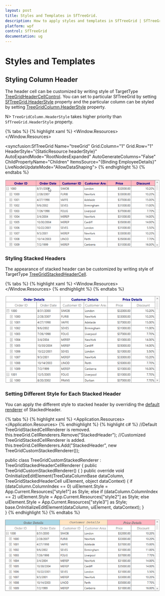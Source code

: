```yaml
---
layout: post
title: Styles and Templates in SfTreeGrid.
description: How to apply styles and templates in SfTreeGrid | SfTreeGrid | ToolTip 
platform: wpf
control: SfTreeGrid
documentation: ug
---
```


# Styles and Templates

## Styling Column Header

The header cell can be customized by writing style of TargetType [TreeGridHeaderCellControl](https://help.syncfusion.com/cr/wpf/Syncfusion.UI.Xaml.TreeGrid.TreeGridHeaderCell.html). You can set to particular SfTreeGrid by setting [SfTreeGrid.HeaderStyle](https://help.syncfusion.com/cr/wpf/Syncfusion.UI.Xaml.TreeGrid.SfTreeGrid.html#Syncfusion_UI_Xaml_TreeGrid_SfTreeGrid_HeaderStyle) property and the particular column can be styled by setting [TreeGridColumn.HeaderStyle](https://help.syncfusion.com/cr/wpf/Syncfusion.UI.Xaml.TreeGrid.SfTreeGrid.html#Syncfusion_UI_Xaml_TreeGrid_SfTreeGrid_HeaderStyleProperty) property.

N> `TreeGridColumn.HeaderStyle` takes higher priority than `SfTreeGrid.HeaderStyle` property.

{% tabs %}
{% highlight xaml %}
<Window.Resources>
    <Style TargetType="syncfusion:TreeGridHeaderCell" x:Key="headerStyle">
        <Setter Property="FontWeight" Value="Bold"/>
        <Setter Property="FontSize" Value="14"/>
        <Setter Property="Background" Value="LightPink"/>
        <Setter Property="Foreground" Value="DarkBlue"/>
    </Style>
</Window.Resources>

<syncfusion:SfTreeGrid Name="treeGrid" Grid.Column="1" Grid.Row="1"
                                HeaderStyle="{StaticResource headerStyle}"
                                AutoExpandMode="RootNodesExpanded"
                                AutoGenerateColumns="False"
                                ChildPropertyName="Children"
                                ItemsSource="{Binding EmployeeDetails}"
                                LiveNodeUpdateMode="AllowDataShaping">
{% endhighlight %}
{% endtabs %}

![](Styles-and-Templates_images/Styles-and-Templates_img3.png)

### Styling Stacked Headers

The appearance of stacked header can be customized by writing style of TargetType [TreeGridStackedHeaderCell](https://help.syncfusion.com/cr/wpf/Syncfusion.UI.Xaml.TreeGrid.TreeGridStackedHeaderCell.html).

{% tabs %}
{% highlight xaml %}
<Window.Resources>
    <Style TargetType="syncfusion:TreeGridStackedHeaderCell">
        <Setter Property="FontWeight" Value="Bold"/>
        <Setter Property="FontSize" Value="14"/>
        <Setter Property="Foreground" Value="DarkBlue"/>
    </Style>
</Window.Resources>
{% endhighlight %}
{% endtabs %}

![](Styles-and-Templates_images/Styles-and-Templates_img1.png)

### Setting Different Style for Each Stacked Header

You can apply the different style to stacked header by overriding the [default renderer](https://help.syncfusion.com/cr/wpf/Syncfusion.UI.Xaml.TreeGrid.Cells.TreeGridCellRendererCollection.html#Syncfusion_UI_Xaml_TreeGrid_Cells_TreeGridCellRendererCollection_ContainsValue_Syncfusion_UI_Xaml_TreeGrid_Cells_TreeGridCellRendererBase_) of StackedHeader.

{% tabs %}
{% highlight xaml %}
<Application.Resources>
    <Style x:Key="style1" TargetType="syncfusion:TreeGridStackedHeaderCell">
        <Setter Property="Background" Value="LightBlue" />
        <Setter Property="FontFamily" Value="Segoe UI" />
        <Setter Property="FontStyle" Value="Italic" />
        <Setter Property="FontWeight" Value="Bold"/>
    </Style>
    <Style x:Key="style2" TargetType="syncfusion:TreeGridStackedHeaderCell">
        <Setter Property="Background" Value="Bisque" />
        <Setter Property="FontFamily" Value="Courier New" />
        <Setter Property="FontStyle" Value="Oblique" />
        <Setter Property="FontWeight" Value="Bold"/>
    </Style>
    <Style x:Key="style3" TargetType="syncfusion:TreeGridStackedHeaderCell">
        <Setter Property="Background" Value="LightPink" />
        <Setter Property="FontFamily" Value="Segoe UI" />
        <Setter Property="FontStyle" Value="Oblique" />
        <Setter Property="FontWeight" Value="Bold"/>
    </Style>
</Application.Resources>
{% endhighlight %}
{% highlight c# %}
//Default TreeGridStackedCellRenderer is removed.
this.treeGrid.CellRenderers.Remove("StackedHeader");
//Customized TreeGridStackedCellRenderer is added.
this.treeGrid.CellRenderers.Add("StackedHeader", new TreeGridCustomStackedRenderer());

public class TreeGridCustomStackedRenderer : TreeGridStackedHeaderCellRenderer
{
    public TreeGridCustomStackedRenderer()
    {
    }
    public override void OnInitializeEditElement(TreeDataColumnBase dataColumn, TreeGridStackedHeaderCell uiElement, object dataContext)
    {
        if (dataColumn.ColumnIndex == 0)
            uiElement.Style = App.Current.Resources["style1"] as Style;
        else if (dataColumn.ColumnIndex == 2)
            uiElement.Style = App.Current.Resources["style2"] as Style;
        else 
            uiElement.Style = App.Current.Resources["style3"] as Style;
        base.OnInitializeEditElement(dataColumn, uiElement, dataContext);
    }        
}
{% endhighlight %}
{% endtabs %}

![](Styles-and-Templates_images/Styles-and-Templates_img2.png)